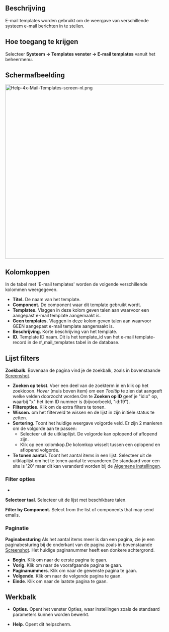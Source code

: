 <!-- Filename: Help4.x:Mail_Templates / Display title: E-mail templates -->

## Beschrijving

E-mail templates worden gebruikt om de weergave van verschillende
systeem e-mail berichten in te stellen.

## Hoe toegang te krijgen

Selecteer **Systeem **→** Templates venster **→** E-mail templates**
vanuit het beheermenu.

## Schermafbeelding

<img
src="https://docs.joomla.org/images/thumb/7/7c/Help-4x-Mail-Templates-screen-nl.png/800px-Help-4x-Mail-Templates-screen-nl.png"
decoding="async"
srcset="https://docs.joomla.org/images/7/7c/Help-4x-Mail-Templates-screen-nl.png 1.5x"
data-file-width="1163" data-file-height="802" width="800" height="552"
alt="Help-4x-Mail-Templates-screen-nl.png" />

## Kolomkoppen

In de tabel met 'E-mail templates' worden de volgende verschillende
kolommen weergegeven.

- **Titel.** De naam van het template.
- **Component.** De component waar dit template gebruikt wordt.
- **Templates.** Vlaggen in deze kolom geven talen aan waarvoor een
  aangepast e-mail template aangemaakt is.
- **Geen templates.** Vlaggen in deze kolom geven talen aan waarvoor
  GEEN aangepast e-mail template aangemaakt is.
- **Beschrijving.** Korte beschrijving van het template.
- **ID.** Template ID naam. Dit is het template_id van het e-mail
  template-record in de \#\_mail_templates tabel in de database.

## Lijst filters

**Zoekbalk**. Bovenaan de pagina vind je de zoekbalk, zoals in
bovenstaande [Screenshot](#screenshot).

- **Zoeken op tekst**. Voer een deel van de zoekterm in en klik op het
  zoekicoon. *Hover* (muis boven item) om een *Tooltip* te zien dat
  aangeeft welke velden doorzocht worden.Om te **Zoeken op ID** geef je
  "id:x" op, waarbij "x" het item ID nummer is (bijvoorbeeld, "id:19").
- **Filteropties**. Klik om de extra filters te tonen.
- **Wissen.** om het filterveld te wissen en de lijst in zijn initiële
  status te zetten.
- **Sortering**. Toont het huidige weergave volgorde veld. Er zijn 2
  manieren om de volgorde aan te passen:
  - Selecteer uit de uitklaplijst. De volgorde kan oplopend of aflopend
    zijn.
  - Klik op een kolomkop.De kolomkop wisselt tussen een oplopend en
    aflopend volgorde.
- **Te tonen aantal.** Toont het aantal items in een lijst. Selecteer
  uit de uitklaplijst om het te tonen aantal te veranderen.De standaard
  voor een site is '20' maar dit kan veranderd worden bij de [Algemene
  instellingen](https://docs.joomla.org/Help4.x:Site_Global_Configuration/nl#defaultlistlimit "Help4.x:Site Global Configuration/nl").

### Filter opties

- 

**Selecteer taal**. Selecteer uit de lijst met beschikbare talen.

**Filter by Component.** Select from the list of components that may
send emails.

### Paginatie

**Paginabesturing** Als het aantal items meer is dan een pagina, zie je
een paginabesturing bij de onderkant van de pagina zoals in bovenstaande
[Screenshot](#screenshot). Het huidige paginanummer heeft een donkere
achtergrond.

- **Begin**. Klik om naar de eerste pagina te gaan.
- **Vorig**. Klik om naar de voorafgaande pagina te gaan.
- **Paginanummers**. Klik om naar de gewenste pagina te gaan.
- **Volgende**. Klik om naar de volgende pagina te gaan.
- **Einde**. Klik om naar de laatste pagina te gaan.

## Werkbalk

- **Opties.** Opent het venster Opties, waar instellingen zoals de
  standaard parameters kunnen worden bewerkt.

<!-- -->

- **Help**. Opent dit helpscherm.
